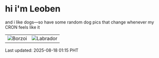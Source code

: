 # hi i'm Leoben

and i like dogs—so have some random dog pics that change whenever my CRON feels like it

|  |  |
|--------|----------|
| ![Borzoi](https://random-dog-vercel.vercel.app/api/random-borzoi?v=1755450909) | ![Labrador](https://random-dog-vercel.vercel.app/api/random-labrador?v=1755450909) |

Last updated: 2025-08-18 01:15 PHT
